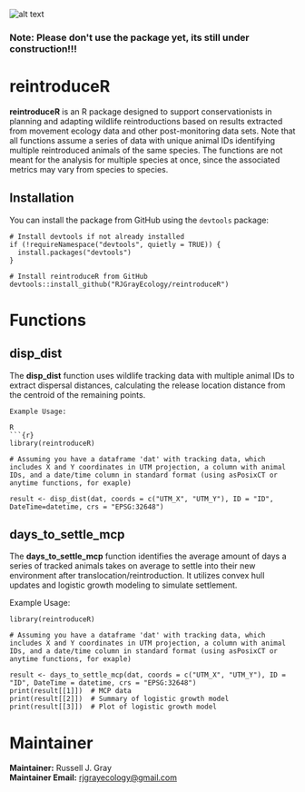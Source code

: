 ![alt text](https://imgur.com/zWHQhuU)

### Note: Please don't use the package yet, its still under construction!!!


# reintroduceR

**reintroduceR** is an R package designed to support conservationists in planning and adapting wildlife reintroductions based on results extracted from movement ecology data and other post-monitoring data sets. Note that all functions assume a series of data with unique animal IDs identifying multiple reintroduced animals of the same species. The functions are not meant for the analysis for multiple species at once, since the associated metrics may vary from species to species.

## Installation

You can install the package from GitHub using the `devtools` package:

```{r}
# Install devtools if not already installed
if (!requireNamespace("devtools", quietly = TRUE)) {
  install.packages("devtools")
}

# Install reintroduceR from GitHub
devtools::install_github("RJGrayEcology/reintroduceR")
```
# Functions
## disp_dist
The **disp_dist** function uses wildlife tracking data with multiple animal IDs to extract dispersal distances, calculating the release location distance from the centroid of the remaining points.
```{r}
Example Usage:

R
```{r}
library(reintroduceR)

# Assuming you have a dataframe 'dat' with tracking data, which includes X and Y coordinates in UTM projection, a column with animal IDs, and a date/time column in standard format (using asPosixCT or anytime functions, for exaple)

result <- disp_dist(dat, coords = c("UTM_X", "UTM_Y"), ID = "ID", DateTime=datetime, crs = "EPSG:32648")
```
## days_to_settle_mcp

The **days_to_settle_mcp** function identifies the average amount of days a series of tracked animals takes on average to settle into their new environment after translocation/reintroduction. It utilizes convex hull updates and logistic growth modeling to simulate settlement.

Example Usage:

```{r}
library(reintroduceR)

# Assuming you have a dataframe 'dat' with tracking data, which includes X and Y coordinates in UTM projection, a column with animal IDs, and a date/time column in standard format (using asPosixCT or anytime functions, for exaple)

result <- days_to_settle_mcp(dat, coords = c("UTM_X", "UTM_Y"), ID = "ID", DateTime = datetime, crs = "EPSG:32648")
print(result[[1]])  # MCP data
print(result[[2]])  # Summary of logistic growth model
print(result[[3]])  # Plot of logistic growth model
```

# Maintainer
**Maintainer:** Russell J. Gray <br>
**Maintainer Email:** rjgrayecology@gmail.com
